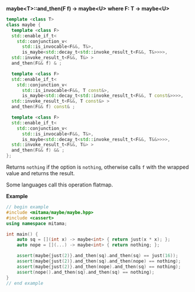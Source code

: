 **maybe&lt;T&gt;::and_then(F f) -> maybe&lt;U&gt;**
**where F: T -> maybe&lt;U&gt;**

```cpp
template <class T>
class maybe {
  template <class F>
  std::enable_if_t<
    std::conjunction_v<
      std::is_invocable<F&&, T&>,
      is_maybe<std::decay_t<std::invoke_result_t<F&&, T&>>>>,
  std::invoke_result_t<F&&, T&> >
  and_then(F&& f) & ;

  template <class F>
  std::enable_if_t<
    std::conjunction_v<
      std::is_invocable<F&&, T const&>,
      is_maybe<std::decay_t<std::invoke_result_t<F&&, T const&>>>>,
  std::invoke_result_t<F&&, T const&> >
  and_then(F&& f) const& ;

  template <class F>
  std::enable_if_t<
    std::conjunction_v<
      std::is_invocable<F&&, T&>,
      is_maybe<std::decay_t<std::invoke_result_t<F&&, T&&>>>>,
  std::invoke_result_t<F&&, T&> >
  and_then(F&& f) && ;
};
```

Returns `nothing` if the option is `nothing`, otherwise calls `f` with the wrapped value and returns the result.

Some languages call this operation flatmap.

**Example**

```cpp
// begin example
#include <mitama/maybe/maybe.hpp>
#include <cassert>
using namespace mitama;

int main() {
    auto sq = [](int x) -> maybe<int> { return just(x * x); };
    auto nope = [](...) -> maybe<int> { return nothing; };

    assert(maybe{just(2)}.and_then(sq).and_then(sq) == just(16));
    assert(maybe{just(2)}.and_then(sq).and_then(nope) == nothing);
    assert(maybe{just(2)}.and_then(nope).and_then(sq) == nothing);
    assert(nope().and_then(sq).and_then(sq) == nothing);
}
// end example
```
